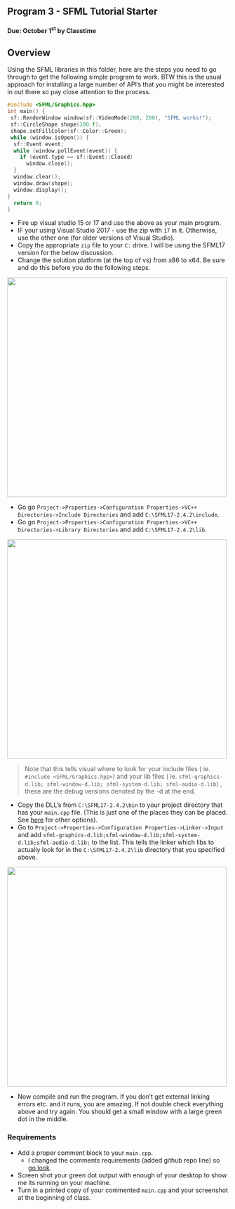 ## Program 3 - SFML Tutorial Starter
#### Due: October 1<sup>st</sup> by Classtime

## Overview

Using the SFML libraries in this folder, here are the steps you need to go through to get the following simple program to work.  BTW this is the usual approach for installing a large number of API’s that you might be interested in out there so pay close attention to the process.

```cpp
#include <SFML/Graphics.hpp>
int main() {
 sf::RenderWindow window(sf::VideoMode(200, 200), "SFML works!");
 sf::CircleShape shape(100.f);
 shape.setFillColor(sf::Color::Green);
 while (window.isOpen()) {
  sf::Event event;
  while (window.pollEvent(event)) {
    if (event.type == sf::Event::Closed)
      window.close();
  }
  window.clear();
  window.draw(shape);
  window.display();
}
  return 0;
}
```

- Fire up visual studio 15 or 17 and use the above as your main program.
- IF your using Visual Studio 2017 - use the zip with `17` in it. Otherwise, use the other one (for older versions of Visual Studio).
- Copy the appropriate `zip` file to your `C:` drive. I will be using the SFML17 version for the below discussion. 
- Change the solution platform (at the top of vs) from x86 to x64.  Be sure and do this before you do the following steps.

<img src="https://d3vv6lp55qjaqc.cloudfront.net/items/0M2N3e0Y11361X2g3z0F/%5Bd68e935ee0b434f208e9fe13789158b6%5D_Image+2018-09-24+at+10.02.01+AM.png" width="500">

- Go go `Project->Properties->Configuration Properties->VC++ Directories->Include Directories` and add `C:\SFML17-2.4.2\include`.  
- Go go `Project->Properties->Configuration Properties->VC++ Directories->Library Directories` and add `C:\SFML17-2.4.2\lib`.

<img src="https://d3vv6lp55qjaqc.cloudfront.net/items/352P0O0v1V023U3G0K0U/%5B9c23c58f631f34b8df97afecb198886c%5D_Image+2018-09-24+at+9.59.27+AM.png" width="500">

> Note that this tells visual where to look for your include files ( ie. `#include <SFML/Graphics.hpp>`) and your lib files ( ie. `sfml-graphics-d.lib; sfml-window-d.lib; sfml-system-d.lib; sfml-audio-d.lib`) , these are the debug versions denoted by the -d at the end.

- Copy the DLL’s from `C:\SFML17-2.4.2\bin` to your project directory that has your `main.cpp` file.  (This is just one of the places they can be placed. See [here](https://msdn.microsoft.com/en-us/library/7d83bc18.aspx) for other options).
- Go to `Project->Properties->Configuration Properties->Linker->Input` and add `sfml-graphics-d.lib;sfml-window-d.lib;sfml-system-d.lib;sfml-audio-d.lib;` to the list.  This tells the linker which libs to actually look for in the `C:\SFML17-2.4.2\lib` directory that you specified above.

<img src="https://d3vv6lp55qjaqc.cloudfront.net/items/1U1t0f1K3Q3y2c3C2L3M/%5B7223c17edf6cdcaa7a1507a18589a768%5D_Image+2018-09-24+at+10.12.38+AM.png" width="500">

- Now compile and run the program. If you don’t get external linking errors etc. and it runs, you are amazing. If not double check everything above and try again.  You should get a small window with a large green dot in the middle.

### Requirements

- Add a proper comment block to your `main.cpp`.
    - I changed the comments requirements (added github repo line) so [go look](../Resources/comments.md).
- Screen shot your green dot output with enough of your desktop to show me its running on your machine.
- Turn in a printed copy of your commented `main.cpp` and your screenshot at the beginning of class.